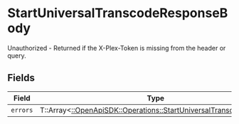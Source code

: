 # StartUniversalTranscodeResponseBody

Unauthorized - Returned if the X-Plex-Token is missing from the header or query.


## Fields

| Field                                                                                                                         | Type                                                                                                                          | Required                                                                                                                      | Description                                                                                                                   |
| ----------------------------------------------------------------------------------------------------------------------------- | ----------------------------------------------------------------------------------------------------------------------------- | ----------------------------------------------------------------------------------------------------------------------------- | ----------------------------------------------------------------------------------------------------------------------------- |
| `errors`                                                                                                                      | T::Array<[::OpenApiSDK::Operations::StartUniversalTranscodeErrors](../../models/operations/startuniversaltranscodeerrors.md)> | :heavy_minus_sign:                                                                                                            | N/A                                                                                                                           |
